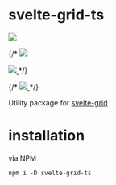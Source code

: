 # svelte-grid-ts

<p>
  <a href="https://www.npmjs.com/package/svelte-grid-ts">
    <img  src="https://img.shields.io/npm/v/svelte-grid-ts?style=for-the-badge"/>
  </a>

  {/* <a href="https://bundlephobia.com/result?p=svelte-grid-ts@1.5.0">
    <img src="https://img.shields.io/bundlephobia/min/svelte-grid?style=for-the-badge"/>
  </a>

  <a href="https://bundlephobia.com/result?p=svelte-grid@1.5.0">
    <img src="https://img.shields.io/bundlephobia/minzip/svelte-grid?style=for-the-badge"/>
  </a> */}

  {/* <a href="https://svelte-grid.now.sh/" target="_blank">
    <img src="https://img.shields.io/website?style=for-the-badge&url=https%3A%2F%2Fsvelte-grid.now.sh%2F">
  </a> */}

</p>

Utility package for [svelte-grid](https://github.com/vaheqelyan/svelte-grid/blob/master/README.md)

# installation

via NPM

`npm i -D svelte-grid-ts`
